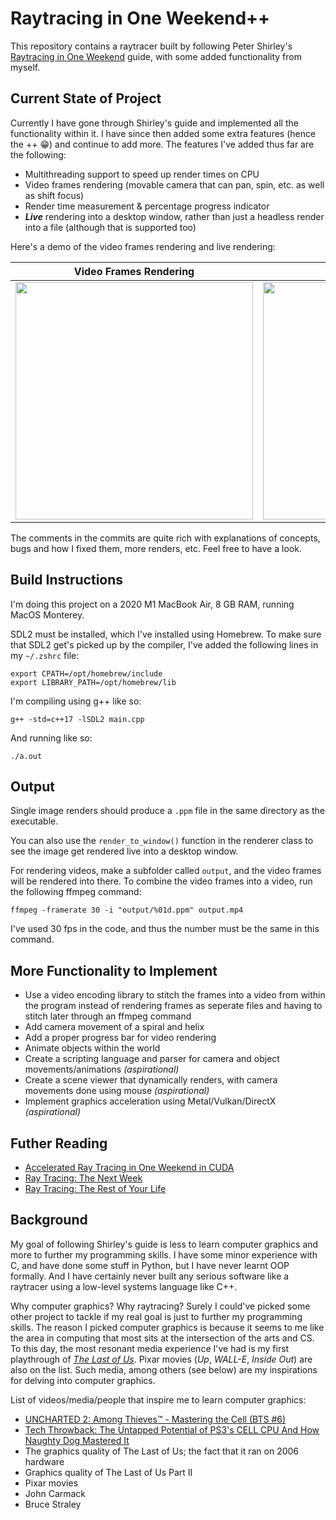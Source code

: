 # Raytracing in One Weekend++
This repository contains a raytracer built by following Peter Shirley's [Raytracing in One Weekend](https://raytracing.github.io/books/RayTracingInOneWeekend.html) guide, with some added functionality from myself.

## Current State of Project
Currently I have gone through Shirley's guide and implemented all the functionality within it. I have since then added some extra features (hence the ++ 😁) and continue to add more. The features I've added thus far are the following:
  - Multithreading support to speed up render times on CPU
  - Video frames rendering (movable camera that can pan, spin, etc. as well as shift focus)
  - Render time measurement & percentage progress indicator
  - **_Live_** rendering into a desktop window, rather than just a headless render into a file (although that is supported too)

Here's a demo of the video frames rendering and live rendering:

Video Frames Rendering            |  Live Rendering
:-------------------------:|:-------------------------:
<img src="https://user-images.githubusercontent.com/25702188/186802270-2f00752b-c3bf-47c2-a048-f107ec34be76.gif" width="380" />  |  <img src="https://user-images.githubusercontent.com/25702188/197325026-4e6093b0-48e9-4aa0-9a2b-6b7ef8e75603.gif" width="380"/>

The comments in the commits are quite rich with explanations of concepts, bugs and how I fixed them, more renders, etc. Feel free to have a look.

## Build Instructions
I'm doing this project on a 2020 M1 MacBook Air, 8 GB RAM, running MacOS Monterey.

SDL2 must be installed, which I've installed using Homebrew. To make sure that SDL2 get's picked up by the compiler, I've added the following lines in my `~/.zshrc` file:
```
export CPATH=/opt/homebrew/include
export LIBRARY_PATH=/opt/homebrew/lib
```
I'm compiling using g++ like so:
```
g++ -std=c++17 -lSDL2 main.cpp
```
And running like so:
```
./a.out
```
## Output
Single image renders should produce a `.ppm` file in the same directory as the executable.

You can also use the `render_to_window()` function in the renderer class to see the image get rendered live into a desktop window.

For rendering videos, make a subfolder called `output`, and the video frames will be rendered into there. To combine the video frames into a video, run the following ffmpeg command:
```
ffmpeg -framerate 30 -i "output/%01d.ppm" output.mp4
```
I've used 30 fps in the code, and thus the number must be the same in this command.

## More Functionality to Implement
  - Use a video encoding library to stitch the frames into a video from within the program instead of rendering frames as seperate files and having to stitch later through an ffmpeg command
  - Add camera movement of a spiral and helix
  - Add a proper progress bar for video rendering
  - Animate objects within the world
  - Create a scripting language and parser for camera and object movements/animations _(aspirational)_
  - Create a scene viewer that dynamically renders, with camera movements done using mouse _(aspirational)_
  - Implement graphics acceleration using Metal/Vulkan/DirectX _(aspirational)_

## Futher Reading
  - [Accelerated Ray Tracing in One Weekend in CUDA](https://developer.nvidia.com/blog/accelerated-ray-tracing-cuda/)
  - [Ray Tracing: The Next Week](https://raytracing.github.io/books/RayTracingTheNextWeek.html)
  - [Ray Tracing: The Rest of Your Life](https://raytracing.github.io/books/RayTracingTheRestOfYourLife.html)

## Background
My goal of following Shirley's guide is less to learn computer graphics and more to further my programming skills. I have some minor experience with C, and have done some stuff in Python, but I have never learnt OOP formally. And I have certainly never built any serious software like a raytracer using a low-level systems language like C++. 

Why computer graphics? Why raytracing? Surely I could've picked some other project to tackle if my real goal is just to further my programming skills. The reason I picked computer graphics is because it seems to me like the area in computing that most sits at the intersection of the arts and CS. To this day, the most resonant media experience I've had is my first playthrough of _[The Last of Us](https://en.wikipedia.org/wiki/The_Last_of_Us)_. Pixar movies (_Up_, _WALL-E_, _Inside Out_) are also on the list. Such media, among others (see below) are my inspirations for delving into computer graphics.

List of videos/media/people that inspire me to learn computer graphics:
  - [UNCHARTED 2: Among Thieves™ - Mastering the Cell (BTS #6)](https://www.youtube.com/watch?v=Az0CXkyoWjg)
  - [Tech Throwback: The Untapped Potential of PS3's CELL CPU And How Naughty Dog Mastered It](https://www.youtube.com/watch?v=6nG4YgtIYNA&t=11s)
  - The graphics quality of The Last of Us; the fact that it ran on 2006 hardware
  - Graphics quality of The Last of Us Part II
  - Pixar movies
  - John Carmack
  - Bruce Straley
